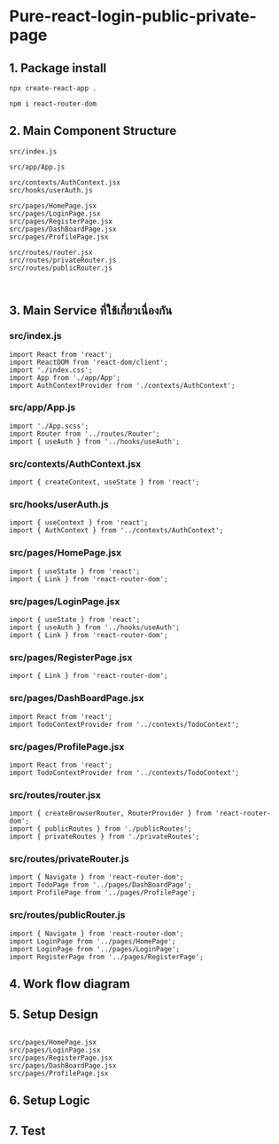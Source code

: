 # Pure-react-login-public-private-page


## 1. Package install 

```
npx create-react-app .

npm i react-router-dom 

```
## 2. Main Component Structure

```
src/index.js

src/app/App.js

src/contexts/AuthContext.jsx
src/hooks/userAuth.js

src/pages/HomePage.jsx
src/pages/LoginPage.jsx
src/pages/RegisterPage.jsx
src/pages/DashBoardPage.jsx
src/pages/ProfilePage.jsx

src/routes/router.jsx
src/routes/privateRouter.js
src/routes/publicRouter.js



```

## 3. Main Service ที่ใช้เกี่ยวเนื่องกัน

### src/index.js
```
import React from 'react';
import ReactDOM from 'react-dom/client';
import './index.css';
import App from './app/App';
import AuthContextProvider from './contexts/AuthContext';
```
### src/app/App.js

```
import './App.scss';
import Router from '../routes/Router';
import { useAuth } from '../hooks/useAuth';
```

### src/contexts/AuthContext.jsx
```
import { createContext, useState } from 'react';
```
### src/hooks/userAuth.js

```
import { useContext } from 'react';
import { AuthContext } from '../contexts/AuthContext';
```
### src/pages/HomePage.jsx
```
import { useState } from 'react';
import { Link } from 'react-router-dom';
```
### src/pages/LoginPage.jsx
```
import { useState } from 'react';
import { useAuth } from '../hooks/useAuth';
import { Link } from 'react-router-dom';
```

### src/pages/RegisterPage.jsx
```
import { Link } from 'react-router-dom';
```
### src/pages/DashBoardPage.jsx
```
import React from 'react';
import TodoContextProvider from '../contexts/TodoContext';
```

### src/pages/ProfilePage.jsx
```
import React from 'react';
import TodoContextProvider from '../contexts/TodoContext';
```

### src/routes/router.jsx

```
import { createBrowserRouter, RouterProvider } from 'react-router-dom';
import { publicRoutes } from './publicRoutes';
import { privateRoutes } from './privateRoutes';
```
### src/routes/privateRouter.js
```
import { Navigate } from 'react-router-dom';
import TodoPage from '../pages/DashBoardPage';
import ProfilePage from '../pages/ProfilePage';
```
### src/routes/publicRouter.js

```
import { Navigate } from 'react-router-dom';
import LoginPage from '../pages/HomePage';
import LoginPage from '../pages/LoginPage';
import RegisterPage from '../pages/RegisterPage';

```


## 4. Work flow diagram
## 5. Setup Design 
```

src/pages/HomePage.jsx
src/pages/LoginPage.jsx
src/pages/RegisterPage.jsx
src/pages/DashBoardPage.jsx
src/pages/ProfilePage.jsx

```


## 6. Setup Logic


## 7. Test 